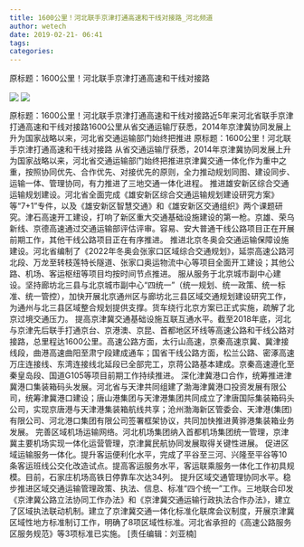 ```yaml
---
title: 1600公里！河北联手京津打通高速和干线对接路_河北频道
author: wetech
date: 2019-02-21- 06:41
tags: 
categories: 
---
```

原标题：1600公里！河北联手京津打通高速和干线对接路
<!-- more -->
                
<img align="center" border="0" src="http://p2.ifengimg.com/a/2019_08/5714617fee76782_size12_w400_h88.jpg" />
                
<img align="center" border="0" src="http://p2.ifengimg.com/a/2016/0810/204c433878d5cf9size1_w16_h16.png" />
            
原标题：1600公里！河北联手京津打通高速和干线对接路近5年来河北省联手京津打通高速和干线对接路1600公里从省交通运输厅获悉，2014年京津冀协同发展上升为国家战略以来，河北省交通运输部门始终把推进
原标题：1600公里！河北联手京津打通高速和干线对接路
从省交通运输厅获悉，2014年京津冀协同发展上升为国家战略以来，河北省交通运输部门始终把推进京津冀交通一体化作为重中之重，按照协同优先、合作优先、对接优先的原则，全力推动规划同图、建设同步、运输一体、管理协同，有力推进了三地交通一体化进程。
推进雄安新区综合交通运输规划建设。河北省全面完成《雄安新区综合交通运输规划建设研究方案》等“7+1”专件，以及《雄安新区智慧交通》和《雄安新区交通组织》两个课题研究。津石高速开工建设，打响了新区重大交通基础设施建设的第一枪。京雄、荣乌新线、京德高速通过交通运输部评估评审。容易、安大普通干线公路项目正在开展前期工作，其他干线公路项目正在有序推进。
推进北京冬奥会交通运输保障设施建设。河北省编制了《2022年冬奥会张家口区域综合交通规划》，延崇高速公路河北段、万龙至转枝莲特长隧道、张家口奥运物流中心等项目全面开工建设；其他公路、机场、客运枢纽等项目均按时间节点推进。
服从服务于北京城市副中心建设。坚持廊坊北三县与北京城市副中心“四统一”（统一规划、统一政策、统一标准、统一管控），加快开展北京通州区与廊坊北三县区域交通规划建设研究工作，为通州与北三县区域整合规划提供支撑。货车绕行北京方案已正式实施，疏解了北京过境交通压力。
提高京津冀交通基础设施互联互通水平。截至2018年底，河北与京津先后联手打通京台、京港澳、京昆、首都地区环线等高速公路和干线公路对接路，总里程达1600公里。高速公路方面，太行山高速，京秦高速京冀、冀津接线段，曲港高速曲阳至肃宁段建成通车；国省干线公路方面，松兰公路、密涿高速万庄连接线、东湾连接线北延段已全部完工，京蒋公路基本建成。京秦高速遵化至秦皇岛段、国道G105等项目前期工作持续推进。
深化津冀港口合作，统筹推进津冀港口集装箱码头发展。河北省与天津共同组建了渤海津冀港口投资发展有限公司，统筹津冀港口建设；唐山港集团与天津港集团共同成立了津唐国际集装箱码头公司，实现京唐港与天津港集装箱航线共享；沧州渤海新区管委会、天津港(集团)有限公司、河北港口集团有限公司签署框架协议，共同加快推进黄骅港集装箱业务发展。
完善区域机场运输网络。河北机场集团纳入首都机场集团统一管理，京津冀主要机场实现一体化运营管理，京津冀民航协同发展取得关键性进展。
促进区域运输服务一体化。提升客运便利化水平，完成了平谷至三河、兴隆至平谷等10条客运班线公交化改造试点。提高客运服务水平，客运联乘服务一体化工作初具规模。目前，石家庄机场高铁日停靠车次达34列。
提升区域交通管理协同水平。稳步推进区域交通运输管理政策、执法、信息、标准“四个统一”工作。三地联合印发《京津冀公路立法协同工作办法》和《京津冀交通运输行政执法合作办法》，建立了区域执法联动机制。建立了京津冀交通一体化标准化联席会议制度，开展京津冀区域性地方标准制订工作，明确了8项区域性标准。河北省承担的《高速公路服务区服务规范》等3项标准已实施。
[责任编辑：刘亚楠]
            
